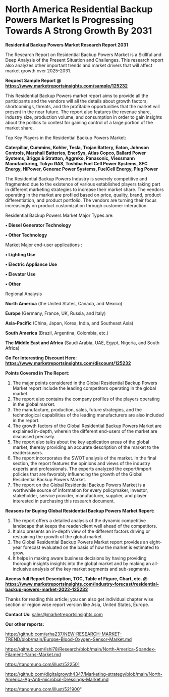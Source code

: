# North America Residential Backup Powers Market Is Progressing Towards A Strong Growth By 2031

<strong>Residential Backup Powers Market Research Report 2031</strong>

The Research Report on Residential Backup Powers Market is a Skillful and Deep Analysis of the Present Situation and Challenges. This research report also analyzes other important trends and market drivers that will affect market growth over 2025-2031.

<strong>Request Sample Report @ <a href=https://www.marketreportsinsights.com/sample/125232>https://www.marketreportsinsights.com/sample/125232</a></strong>

This Residential Backup Powers market report aims to provide all the participants and the vendors will all the details about growth factors, shortcomings, threats, and the profitable opportunities that the market will present in the near future. The report also features the revenue share, industry size, production volume, and consumption in order to gain insights about the politics to contest for gaining control of a large portion of the market share.

Top Key Players in the Residential Backup Powers Market:

<strong>Caterpillar, Cummins, Kohler, Tesla, Trojan Battery, Eaton, Johnson Controls, Marshall Batteries, EnerSys, Atlas Copco, Ballard Power Systems, Briggs & Stratton, Aggreko, Panasonic, Viessmann Manufacturing, Tokyo GAS, Toshiba Fuel Cell Power Systems, SFC Energy, HiPower, Generac Power Systems, FuelCell Energy, Plug Power</strong>

The Residential Backup Powers Industry is severely competitive and fragmented due to the existence of various established players taking part in different marketing strategies to increase their market share. The vendors operating in the market are profiled based on price, quality, brand, product differentiation, and product portfolio. The vendors are turning their focus increasingly on product customization through customer interaction.

Residential Backup Powers Market Major Types are:

<strong>• Diesel Generator Technology

• Other Technology</strong>

Market Major end-user applications :

<strong>• Lighting Use

• Electric Appliance Use

• Elevator Use

• Other</strong>

Regional Analysis

</u><strong><b>North America</b></strong> (the United States, Canada, and Mexico)

<strong><b>Europe </b></strong>(Germany, France, UK, Russia, and Italy)

<strong><b>Asia-Pacific</b></strong> (China, Japan, Korea, India, and Southeast Asia)

<strong><b>South America</b></strong> (Brazil, Argentina, Colombia, etc.)

<strong><b>The Middle East and Africa</b></strong> (Saudi Arabia, UAE, Egypt, Nigeria, and South Africa)

<strong>Go For Interesting Discount Here: <a href=https://www.marketreportsinsights.com/discount/125232>https://www.marketreportsinsights.com/discount/125232</a></strong>

<strong>Points Covered in The Report:</strong>
<ol>
  <li>The major points considered in the Global Residential Backup Powers Market report include the leading competitors operating in the global market.</li>
  <li>The report also contains the company profiles of the players operating in the global market.</li>
  <li>The manufacture, production, sales, future strategies, and the technological capabilities of the leading manufacturers are also included in the report.</li>
  <li>The growth factors of the Global Residential Backup Powers Market are explained in-depth, wherein the different end-users of the market are discussed precisely.</li>
  <li>The report also talks about the key application areas of the global market, thereby providing an accurate description of the market to the readers/users.</li>
  <li>The report incorporates the SWOT analysis of the market. In the final section, the report features the opinions and views of the industry experts and professionals. The experts analyzed the export/import policies that are favorably influencing the growth of the Global Residential Backup Powers Market.</li>
  <li>The report on the Global Residential Backup Powers Market is a worthwhile source of information for every policymaker, investor, stakeholder, service provider, manufacturer, supplier, and player interested in purchasing this research document.</li>
</ol>
<strong>Reasons for Buying Global Residential Backup Powers Market Report:</strong>

<ol>
  <li>The report offers a detailed analysis of the dynamic competitive landscape that keeps the reader/client well ahead of the competitors.</li>
  <li>It also presents an in-depth view of the different factors driving or restraining the growth of the global market.</li>
  <li>The Global Residential Backup Powers Market report provides an eight-year forecast evaluated on the basis of how the market is estimated to grow.</li>
  <li>It helps in making aware business decisions by having providing thorough insights insights into the global market and by making an all-inclusive analysis of the key market segments and sub-segments.</li>
</ol>
<strong>Access full Report Description, TOC, Table of Figure, Chart, etc. @ <a href=https://www.marketreportsinsights.com/industry-forecast/residential-backup-powers-market-2022-125232>https://www.marketreportsinsights.com/industry-forecast/residential-backup-powers-market-2022-125232</a></strong>


Thanks for reading this article; you can also get individual chapter wise section or region wise report version like Asia, United States, Europe.

<strong>Contact Us:</strong>
sales@marketreportsinsights.com

<strong>Our other reports:</strong>

<a href=https://github.com/arha237/NEW-RESEARCH-MARKET-TREND/blob/main/Europe-Blood-Oxygen-Sensor-Market.md>https://github.com/arha237/NEW-RESEARCH-MARKET-TREND/blob/main/Europe-Blood-Oxygen-Sensor-Market.md</a>

<a href=https://github.com/Ishi78/Research/blob/main/North-America-Spandex-Filament-Yarns-Market.md>https://github.com/Ishi78/Research/blob/main/North-America-Spandex-Filament-Yarns-Market.md</a>

<a href=https://tanomuno.com/illust/522501>https://tanomuno.com/illust/522501</a>

<a href=https://github.com/digitalgrowth4347/Marketing-strategy/blob/main/North-America-Ag-Anti-microbial-Dressings-Market.md>https://github.com/digitalgrowth4347/Marketing-strategy/blob/main/North-America-Ag-Anti-microbial-Dressings-Market.md</a>

<a href=https://tanomuno.com/illust/521900>https://tanomuno.com/illust/521900</a>"
